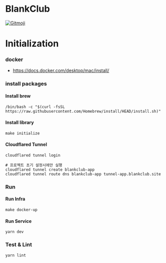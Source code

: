 # BlankClub

<a href="https://gitmoji.dev">
<img src="https://img.shields.io/badge/gitmoji-%20😜%20😍-FFDD67.svg?style=flat-square" alt="Gitmoji">
</a>

# Initialization

### docker

- https://docs.docker.com/desktop/mac/install/

### install packages

#### Install brew

```shell
/bin/bash -c "$(curl -fsSL https://raw.githubusercontent.com/Homebrew/install/HEAD/install.sh)"
```

#### Install library

```shell
make initialize
```

#### Cloudflared Tunnel

```
cloudflared tunnel login

# 프로젝트 초기 설정시에만 실행
cloudflared tunnel create blankclub-app
cloudflared tunnel route dns blankclub-app tunnel-app.blankclub.site
```

### Run

#### Run Infra

```shell
make docker-up
```

#### Run Service

```shell
yarn dev
```

### Test & Lint

```shell
yarn lint
```
